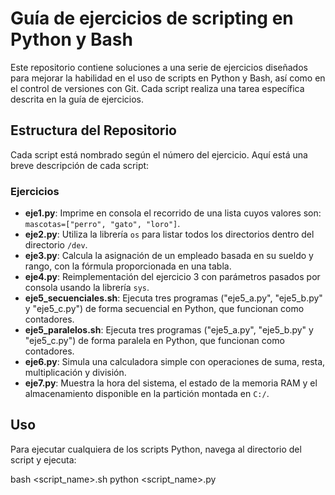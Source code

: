 # Guía de ejercicios de scripting en Python y Bash

Este repositorio contiene soluciones a una serie de ejercicios diseñados para mejorar la habilidad en el uso de scripts en Python y Bash, así como en el control de versiones con Git. Cada script realiza una tarea específica descrita en la guía de ejercicios.

## Estructura del Repositorio

Cada script está nombrado según el número del ejercicio. Aquí está una breve descripción de cada script:

### Ejercicios

- **eje1.py**: Imprime en consola el recorrido de una lista cuyos valores son: `mascotas=["perro", "gato", "loro"]`.
- **eje2.py**: Utiliza la librería `os` para listar todos los directorios dentro del directorio `/dev`.
- **eje3.py**: Calcula la asignación de un empleado basada en su sueldo y rango, con la fórmula proporcionada en una tabla.
- **eje4.py**: Reimplementación del ejercicio 3 con parámetros pasados por consola usando la librería `sys`.
- **eje5_secuenciales.sh**: Ejecuta tres programas ("eje5_a.py", "eje5_b.py" y "eje5_c.py") de forma secuencial en Python, que funcionan como contadores.
- **eje5_paralelos.sh**:  Ejecuta tres programas ("eje5_a.py", "eje5_b.py" y "eje5_c.py") de forma paralela en Python, que funcionan como contadores.
- **eje6.py**: Simula una calculadora simple con operaciones de suma, resta, multiplicación y división.
- **eje7.py**: Muestra la hora del sistema, el estado de la memoria RAM y el almacenamiento disponible en la partición montada en `C:/`.

## Uso

Para ejecutar cualquiera de los scripts Python, navega al directorio del script y ejecuta:

bash <script_name>.sh
python <script_name>.py
